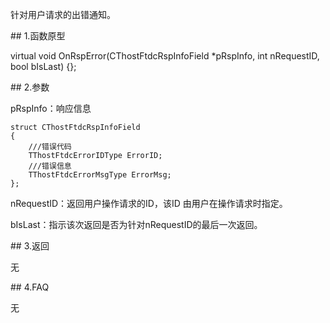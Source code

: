 <p>针对用户请求的出错通知。</p>
<span class="anchor" id="c406fe39-9a4b-420e-a9fb-b9f244bc06c0"></span>
## 1.函数原型
<p>virtual void OnRspError(CThostFtdcRspInfoField *pRspInfo, int nRequestID, bool bIsLast) {};</p>
<span class="anchor" id="6be56560-c9a5-4cc7-86e8-a508d7984c25"></span>
## 2.参数
<p>pRspInfo：响应信息</p>
<pre><code>struct CThostFtdcRspInfoField
{
    ///错误代码
    TThostFtdcErrorIDType ErrorID;
    ///错误信息
    TThostFtdcErrorMsgType ErrorMsg;
};
</code></pre>
<p>nRequestID：返回用户操作请求的ID，该ID 由用户在操作请求时指定。</p>
<p>bIsLast：指示该次返回是否为针对nRequestID的最后一次返回。</p>
<span class="anchor" id="ca8d8b8e-f4f6-4fac-8ab7-eddd2c2242a5"></span>
## 3.返回
<p>无</p>
<span class="anchor" id="b4a22cbd-f986-4107-82aa-5c11ec64b86d"></span>
## 4.FAQ
<p>无</p>
